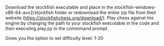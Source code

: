 Download the stockfish executable and place in the stockfish-windows-x86-64-avx2/stockfish folder or redownload the entire zip file from their website (https://stockfishchess.org/download/).
Play chess against the engine by changing the path to your stockfish executable in the code and then executing play.py in the commmand prompt.

Gives you the option to set difficulty level: 1-20
